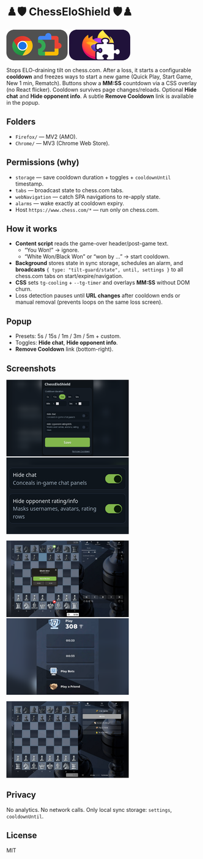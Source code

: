 # ♟️🛡️ ChessEloShield 🛡️♟️

[![Get it on Chrome Web Store](images/Browser-Icons/chrome-img.png)](https://www.waitingtogetapproved.com)
[![Get it on Firefox Add-ons](images/Browser-Icons/firefox-img.png)](https://www.waitingtogetapproved.com)

Stops ELO-draining tilt on chess.com. After a loss, it starts a configurable **cooldown** and freezes ways to start a new game (Quick Play, Start Game, New 1 min, Rematch). Buttons show a **MM:SS** countdown via a CSS overlay (no React flicker). Cooldown survives page changes/reloads. Optional **Hide chat** and **Hide opponent info**. A subtle **Remove Cooldown** link is available in the popup.

## Folders

- `Firefox/` — MV2 (AMO).
- `Chrome/` — MV3 (Chrome Web Store).

## Permissions (why)

- `storage` — save cooldown duration + toggles + `cooldownUntil` timestamp.
- `tabs` — broadcast state to chess.com tabs.
- `webNavigation` — catch SPA navigations to re-apply state.
- `alarms` — wake exactly at cooldown expiry.
- Host `https://www.chess.com/*` — run only on chess.com.

## How it works

- **Content script** reads the game-over header/post-game text.
  - “You Won!” → ignore.
  - “White Won/Black Won” or “won by …” → start cooldown.
- **Background** stores state in sync storage, schedules an alarm, and **broadcasts** `{ type: "tilt-guard/state", until, settings }` to all chess.com tabs on start/expire/navigation.
- **CSS** sets `tg-cooling` + `--tg-timer` and overlays **MM:SS** without DOM churn.
- Loss detection pauses until **URL changes** after cooldown ends or manual removal (prevents loops on the same loss screen).

## Popup

- Presets: 5s / 15s / 1m / 3m / 5m + custom.
- Toggles: **Hide chat**, **Hide opponent info**.
- **Remove Cooldown** link (bottom-right).

## Screenshots

<p>
  <img src="images/Screenshots/screenshot1.png" width="320" alt="Screenshot 1">
  <img src="images/Screenshots/screenshot2.png" width="320" alt="Screenshot 2">
</p>
<p>
  <img src="images/Screenshots/screenshot3.png" width="320" alt="Screenshot 3">
  <img src="images/Screenshots/screenshot4.png" width="320" alt="Screenshot 4">
</p>
<p>
  <img src="images/Screenshots/screenshot5.png" width="320" alt="Screenshot 5">
</p>

## Privacy

No analytics. No network calls. Only local sync storage: `settings`, `cooldownUntil`.

## License

MIT
